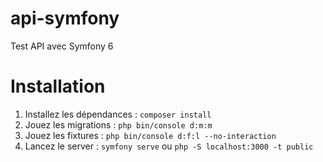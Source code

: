 # api-symfony
Test API avec Symfony 6

# Installation

1. Installez les dépendances : `composer install`
2. Jouez les migrations : `php bin/console d:m:m`
3. Jouez les fixtures : `php bin/console d:f:l --no-interaction`
4. Lancez le server : `symfony serve` ou `php -S localhost:3000 -t public`
